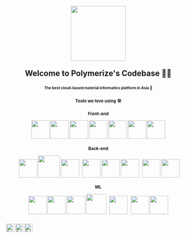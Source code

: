 <h2 align="center">
  <img src="https://user-images.githubusercontent.com/46837998/170119046-9e96c1b1-29d7-4bca-958e-93ec93f05969.png" width=150px align/> 
  <p>Welcome to Polymerize's Codebase 🧑‍💻</p>
  <p><font size="1">The best cloud-based material informatics platform in Asia 🧪</p>
</h2>

 <h3 align="center"> Tools we love using 🛠 </h3>

<h3 align="center"> 
  <p>Front-end</p>
<p>
<a href="https://developer.mozilla.org/en-US/docs/Web/javascript"><img height="50" src="https://logosvector.net/wp-content/uploads/2015/07/JavaScript_logo.png"></a>
<a href="https://reactjs.org"><img height="50" src="https://pluspng.com/img-png/react-logo-png-img-react-logo-png-react-js-logo-png-transparent-png-1142x1027.png"></a>
<a href="https://firebase.google.com/docs/"><img height="50" src="https://4.bp.blogspot.com/-Fxo_qnGJBj0/WRoDPNdlEII/AAAAAAAABF0/1mSHmv5gleQaCsHKEDgTB3DbNghjCXvZACLcB/s1600/logo_firebase_1920px_clr.png"></a>
<a href="https://lerna.js.org/"><img height="50" src="https://user-images.githubusercontent.com/46837998/176855605-ca889f3f-c5be-44f6-8d0c-9268d4a65156.png"></a>
<a href="https://graphql.org"><img height="50" src="https://i0.wp.com/programmingwithmosh.com/wp-content/uploads/2019/07/GraphQL_Logo.svg.png?resize=768%2C768&ssl=1"></a>
<a href="https://www.cypress.io/"><img height="50" src="https://images.ctfassets.net/czwjnyf8a9ri/5jZlu3VJwWQC986YRqBY8M/29ce530fee9c62a09fc4f15b33076cde/cypress-1024x553.png"></a>
<a href="https://nodejs.org/en/"><img height="50" src="https://nodejs.org/static/images/logo.svg"></a>
</p>
   </h3>

<h3 align="center"> 
  <p>Back-end</p>
<p>
&nbsp; <a href="https://ubuntu.com"><img height="50" src="https://logos-download.com/wp-content/uploads/2016/02/Ubuntu.png"></a>
<a href="https://aws.amazon.com/"><img height="60" src="https://futurumresearch.com/wp-content/uploads/2020/01/aws-logo.png"></a>
<a href="https://www.mongodb.com"><img height="50" src="https://pluspng.com/img-png/logo-mongodb-png-mongo-db-badge-sticker-600.png"></a>
&nbsp; <a href="https://www.elastic.co/products?elektra=home"><img height="50" src="https://cdn.freebiesupply.com/logos/large/2x/elasticsearch-logo-png-transparent.png"></a>
<a href="https://redis.io"><img height="50" src="https://c2a32ff18d23c8f567f0-e44b0df73868b5d567b1e58e01681d15.ssl.cf5.rackcdn.com/2013-04-29-speed-up-with-redis/redis_logo-41cc2befccdae12420292ee1feda5ed9.png"></a>
<a href="https://www.rabbitmq.com"><img height="50" src="https://www.alwaysdata.com/static/img/technologies/databases/rabbitmq.png"></a>
&nbsp; <a href="https://www.python.org"><img height="50" src="https://seeklogo.com/images/P/python-logo-A32636CAA3-seeklogo.com.png"></a>
<a href="https://fastapi.tiangolo.com"><img height="50" src="https://fastapi.tiangolo.com/img/logo-margin/logo-teal.png"></a>
  </p>
  </h3>
  
<h3 align="center"> 
  <p>ML</p>
<p>
<a href="https://scikit-learn.org/"><img height="50" src="https://scikit-learn.org/stable/_static/scikit-learn-logo-small.png"></a>
<a href="https://pandas.pydata.org/docs/"><img height="50" src="https://upload.wikimedia.org/wikipedia/commons/thumb/2/22/Pandas_mark.svg/600px-Pandas_mark.svg.png"></a>
<a href="https://numpy.org"><img height="50" src="https://numpy.org/images/logo.svg"></a>
<a href="https://docs.celeryq.dev/en/stable/index.html"><img height="55" src="https://docs.celeryq.dev/en/stable/_static/celery_512.png"></a>
&nbsp; <a href="https://www.python.org"><img height="50" src="https://seeklogo.com/images/P/python-logo-A32636CAA3-seeklogo.com.png"></a>
&nbsp; <a href="https://jupyter.org"><img height="50" src="https://upload.wikimedia.org/wikipedia/commons/thumb/3/38/Jupyter_logo.svg/1200px-Jupyter_logo.svg.png"></a>
<a href="https://fastapi.tiangolo.com"><img height="50" src="https://fastapi.tiangolo.com/img/logo-margin/logo-teal.png"></a>
</p>
   </h3>

</br>

<a href="https://www.linkedin.com/company/polymerize-io">
  <img align="left" alt="Polymerize's Linkdein" width="22px" src="https://pngimg.com/uploads/linkedIn/linkedIn_PNG27.png" />
</a>
<a href="https://polymerize.io/">
  <img align="left" alt="Polymerize's Website" width="22px" src="https://polymerize.io/favicon/apple-touch-icon.png" />
<a href="https://twitter.com/Polymerize_Lab">
  <img align="left" alt="Polymerize's Twitter" width="22px" src="https://1000logos.net/wp-content/uploads/2017/06/Twitter-Logo.png" />
</a>
  
<!--

**Here are some ideas to get you started:**

🙋‍♀️ A short introduction - what is your organization all about?
👀 Contribution guidelines - how do team members dive in?
👩‍💻 Useful resources - where do you keep your docs? Is there anything else the team should know?
🍪 Fun facts - what is your team's favorite snack?
🧙 Remember, you can do mighty things with the power of [Markdown](https://docs.github.com/github/writing-on-github/getting-started-with-writing-and-formatting-on-github/basic-writing-and-formatting-syntax)
-->
